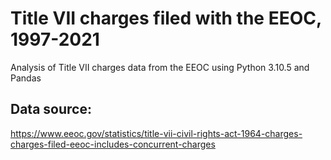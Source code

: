 # Title VII charges filed with the EEOC, 1997-2021 
Analysis of Title VII charges data from the EEOC using Python 3.10.5 and Pandas 

## Data source: 
https://www.eeoc.gov/statistics/title-vii-civil-rights-act-1964-charges-charges-filed-eeoc-includes-concurrent-charges
